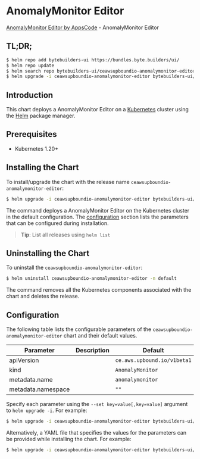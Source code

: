 # AnomalyMonitor Editor

[AnomalyMonitor Editor by AppsCode](https://byte.builders) - AnomalyMonitor Editor

## TL;DR;

```bash
$ helm repo add bytebuilders-ui https://bundles.byte.builders/ui/
$ helm repo update
$ helm search repo bytebuilders-ui/ceawsupboundio-anomalymonitor-editor --version=v0.4.18
$ helm upgrade -i ceawsupboundio-anomalymonitor-editor bytebuilders-ui/ceawsupboundio-anomalymonitor-editor -n default --create-namespace --version=v0.4.18
```

## Introduction

This chart deploys a AnomalyMonitor Editor on a [Kubernetes](http://kubernetes.io) cluster using the [Helm](https://helm.sh) package manager.

## Prerequisites

- Kubernetes 1.20+

## Installing the Chart

To install/upgrade the chart with the release name `ceawsupboundio-anomalymonitor-editor`:

```bash
$ helm upgrade -i ceawsupboundio-anomalymonitor-editor bytebuilders-ui/ceawsupboundio-anomalymonitor-editor -n default --create-namespace --version=v0.4.18
```

The command deploys a AnomalyMonitor Editor on the Kubernetes cluster in the default configuration. The [configuration](#configuration) section lists the parameters that can be configured during installation.

> **Tip**: List all releases using `helm list`

## Uninstalling the Chart

To uninstall the `ceawsupboundio-anomalymonitor-editor`:

```bash
$ helm uninstall ceawsupboundio-anomalymonitor-editor -n default
```

The command removes all the Kubernetes components associated with the chart and deletes the release.

## Configuration

The following table lists the configurable parameters of the `ceawsupboundio-anomalymonitor-editor` chart and their default values.

|     Parameter      | Description |                Default                 |
|--------------------|-------------|----------------------------------------|
| apiVersion         |             | <code>ce.aws.upbound.io/v1beta1</code> |
| kind               |             | <code>AnomalyMonitor</code>            |
| metadata.name      |             | <code>anomalymonitor</code>            |
| metadata.namespace |             | <code>""</code>                        |


Specify each parameter using the `--set key=value[,key=value]` argument to `helm upgrade -i`. For example:

```bash
$ helm upgrade -i ceawsupboundio-anomalymonitor-editor bytebuilders-ui/ceawsupboundio-anomalymonitor-editor -n default --create-namespace --version=v0.4.18 --set apiVersion=ce.aws.upbound.io/v1beta1
```

Alternatively, a YAML file that specifies the values for the parameters can be provided while
installing the chart. For example:

```bash
$ helm upgrade -i ceawsupboundio-anomalymonitor-editor bytebuilders-ui/ceawsupboundio-anomalymonitor-editor -n default --create-namespace --version=v0.4.18 --values values.yaml
```
